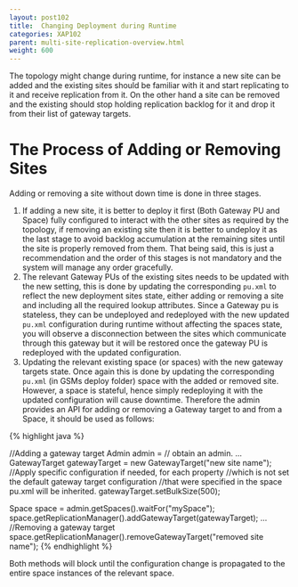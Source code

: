 ```yaml
---
layout: post102
title:  Changing Deployment during Runtime
categories: XAP102
parent: multi-site-replication-overview.html
weight: 600
---
```





The topology might change during runtime, for instance a new site can be added and the existing sites should be familiar with it and start replicating to it and receive replication from it. On the other hand a site can be removed and the existing should stop holding replication backlog for it and drop it from their list of gateway targets.

# The Process of Adding or Removing Sites

Adding or removing a site without down time is done in three stages.

1. If adding a new site, it is better to deploy it first (Both Gateway PU and Space) fully configured to interact with the other sites as required by the topology, if removing an existing site then it is better to undeploy it as the last stage to avoid backlog accumulation at the remaining sites until the site is properly removed from them. That being said, this is just a recommendation and the order of this stages is not mandatory and the system will manage any order gracefully.
1. The relevant Gateway PUs of the existing sites needs to be updated with the new setting, this is done by updating the corresponding `pu.xml` to reflect the new deployment sites state, either adding or removing a site and including all the required lookup attributes. Since a Gateway pu is stateless, they can be undeployed and redeployed with the new updated `pu.xml` configuration during runtime without affecting the spaces state, you will observe a disconnection between the sites which communicate through this gateway but it will be restored once the gateway PU is redeployed with the updated configuration.
1. Updating the relevant existing space (or spaces) with the new gateway targets state. Once again this is done by updating the corresponding `pu.xml` (in GSMs deploy folder) space with the added or removed site. However, a space is stateful, hence simply redeploying it with the updated configuration will cause downtime. Therefore the admin provides an API for adding or removing a Gateway target to and from a Space, it should be used as follows:

{% highlight java %}

//Adding a gateway target
Admin admin = // obtain an admin.
...
GatewayTarget gatewayTarget = new GatewayTarget("new site name");
//Apply specific configuration if needed, for each property
//which is not set the default gateway target configuration
//that were specified in the space pu.xml will be inherited.
gatewayTarget.setBulkSize(500);

Space space = admin.getSpaces().waitFor("mySpace");
space.getReplicationManager().addGatewayTarget(gatewayTarget);
...
//Removing a gateway target
space.getReplicationManager().removeGatewayTarget("removed site name");
{% endhighlight %}

Both methods will block until the configuration change is propagated to the entire space instances of the relevant space.
